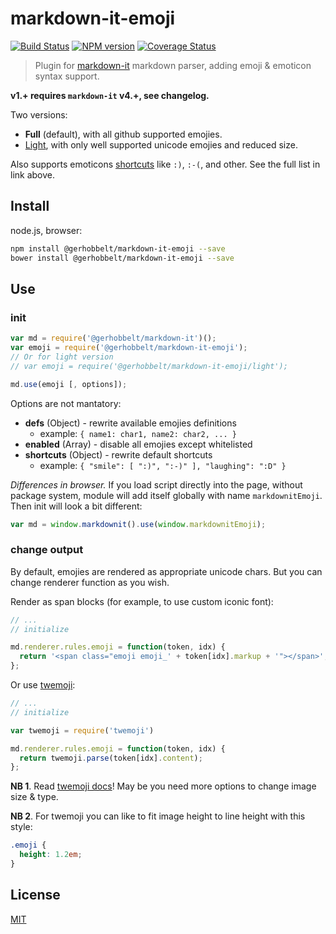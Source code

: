 # markdown-it-emoji

[![Build Status](https://img.shields.io/travis/GerHobbelt/markdown-it-emoji/master.svg?style=flat)](https://travis-ci.org/GerHobbelt/markdown-it-emoji)
[![NPM version](https://img.shields.io/npm/v/@gerhobbelt/markdown-it-emoji.svg?style=flat)](https://www.npmjs.org/package/@gerhobbelt/markdown-it-emoji)
[![Coverage Status](https://coveralls.io/repos/GerHobbelt/markdown-it-emoji/badge.svg?branch=master&service=github)](https://coveralls.io/github/GerHobbelt/markdown-it-emoji?branch=master)

> Plugin for [markdown-it](https://github.com/markdown-it/markdown-it) markdown parser, adding emoji & emoticon syntax support.

__v1.+ requires `markdown-it` v4.+, see changelog.__

Two versions:

- __Full__ (default), with all github supported emojies.
- [Light](https://github.com/markdown-it/markdown-it-emoji/blob/master/lib/data/light.json), with only well supported unicode emojies and reduced size.

Also supports emoticons [shortcuts](https://github.com/markdown-it/markdown-it-emoji/blob/master/lib/data/shortcuts.js) like `:)`, `:-(`, and other. See the full list in link above.


## Install

node.js, browser:

```bash
npm install @gerhobbelt/markdown-it-emoji --save
bower install @gerhobbelt/markdown-it-emoji --save
```

## Use

### init

```js
var md = require('@gerhobbelt/markdown-it')();
var emoji = require('@gerhobbelt/markdown-it-emoji');
// Or for light version
// var emoji = require('@gerhobbelt/markdown-it-emoji/light');

md.use(emoji [, options]);
```

Options are not mantatory:

- __defs__ (Object) - rewrite available emojies definitions
  - example: `{ name1: char1, name2: char2, ... }`
- __enabled__ (Array) - disable all emojies except whitelisted
- __shortcuts__ (Object) - rewrite default shortcuts
  - example: `{ "smile": [ ":)", ":-)" ], "laughing": ":D" }`

_Differences in browser._ If you load script directly into the page, without
package system, module will add itself globally with name `markdownitEmoji`.
Then init will look a bit different:

```js
var md = window.markdownit().use(window.markdownitEmoji);
```


### change output

By default, emojies are rendered as appropriate unicode chars. But you can change
renderer function as you wish.

Render as span blocks (for example, to use custom iconic font):

```js
// ...
// initialize

md.renderer.rules.emoji = function(token, idx) {
  return '<span class="emoji emoji_' + token[idx].markup + '"></span>';
};
```

Or use [twemoji](https://github.com/twitter/twemoji):

```js
// ...
// initialize

var twemoji = require('twemoji')

md.renderer.rules.emoji = function(token, idx) {
  return twemoji.parse(token[idx].content);
};
```

__NB 1__. Read [twemoji docs](https://github.com/twitter/twemoji#string-parsing)!
May be you need more options to change image size & type.

__NB 2__. For twemoji you can like to fit image height to line height with this
style:

```css
.emoji {
  height: 1.2em;
}
```

## License

[MIT](https://github.com/GerHobbelt/markdown-it-emoji/blob/master/LICENSE)
